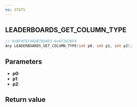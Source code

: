 ```yaml
---
ns: STATS
---
```

## LEADERBOARDS_GET_COLUMN_TYPE

```c
// 0xBF4FEF46DB7894D3 0x6F2820F4
Any LEADERBOARDS_GET_COLUMN_TYPE(int p0, int p1, int p2);
```


## Parameters
* **p0**: 
* **p1**: 
* **p2**: 

## Return value
